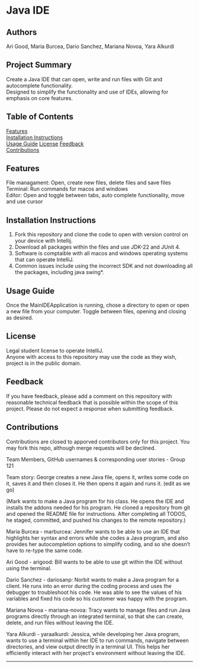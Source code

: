 # Java IDE  

## Authors
Ari Good, Maria Burcea, Dario Sanchez, Mariana Novoa, Yara Alkurdi  

## Project Summary
Create a Java IDE that can open, write and run files with Git and autocomplete functionality.   
Designed to simplify the functionality and use of IDEs, allowing for emphasis on core features.   

## Table of Contents
[Features](#features)   
[Installation Instructions](installation-instructions)   
[Usage Guide](usage-guide) 
[License](license)
[Feedback](feedback)  
[Contributions](contributions)  

## Features  
File managament: Open, create new files, delete files and save files   
Terminal: Run commands for macos and windows  
Editor: Open and toggle between tabs, auto complete functionality, move and use cursor  

## Installation Instructions  
1. Fork this repository and clone the code to open with version control on your device with Intellij.  
2. Download all packages within the files and use JDK-22 and JUnit 4.   
3. Software is comptaible with all macos and windows operating systems that can operate IntelliJ.   
4. Common issues include using the incorrect SDK and not downloading all the packages, including java swing*.   

## Usage Guide  
Once the MainIDEApplication is running, chose a directory to open or open a new file from your computer. Toggle between files, opening and closing as desired. 

## License   
Legal student license to operate IntelliJ.   
Anyone with access to this repository may use the code as they wish, project is in the public domain. 

## Feedback  
If you have feedback, please add a comment on this repository with reasonable technical feedback that is possible within the scope of this project. Please do not expect a response when submitting feedback. 

## Contributions   
Contributions are closed to apporved contributors only for this project. You may fork this repo, although merge requests will be declined. 

   

Team Members, GitHub usernames & corresponding user stories - Group 121

Team story:
George creates a new Java file, opens it, writes some code on it, saves it and then closes it. He then opens it again and runs it. 
(edit as we go)

(Mark wants to make a Java program for his class. He opens the IDE and installs the addons needed for his program. 
He cloned a repository from git and opened the README file for instructions. 
After completing all TODOS, he staged, committed, and pushed his changes to the remote repository.)

Maria Burcea - marburcea:
Jennifer wants to be able to use an IDE that highlights her syntax and errors while she codes a Java program, 
and also provides her autocompletion options to simplify coding, and so she doesn’t have to re-type the same code.

Ari Good - arigood:
Bill wants to be able to use git within the IDE without using the terminal. 

Dario Sanchez - dariosanp:
Norbit wants to make a Java program for a client. He runs into an error during the coding process and uses the debugger to troubleshoot his code. He was able to see the values of his variables and
fixed his code so his customer was happy with the program.

Mariana Novoa - mariana-novoa:
Tracy wants to manage files and run Java programs directly through an integrated terminal, so that she can create, delete, and run files without leaving the IDE.

Yara Alkurdi - yaraalkurdi:
Jessica, while developing her Java program, wants to use a terminal within her IDE to run commands, navigate between directories, and view output directly in a terminal UI. This helps her efficiently interact with her project's environment without leaving the IDE.

-------------------------------------------------------------------------------------------------------------------------------------------------------------------------
